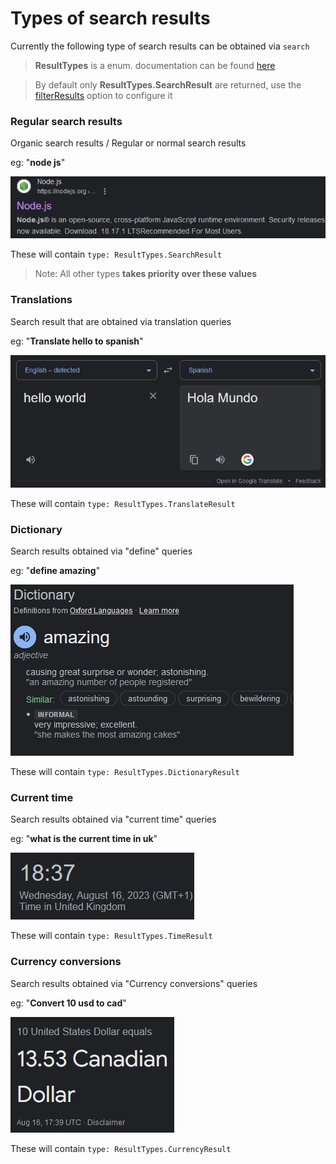 # Types of search results


Currently the following type of search results can be obtained via `search`

> **ResultTypes** is a enum. documentation can be found [here](https://paka.dev/npm/google-sr@3.1.0/api#d88390d9af992177)

> By default only **ResultTypes.SearchResult** are returned, use the [filterResults](./advanced.md#filtering-result) option to configure it

### Regular search results

Organic search results / Regular or normal search results

eg: "**node js**"

![Regular Search](images/DefaultSearch.png)

These will contain `type: ResultTypes.SearchResult`

> Note: All other types **takes priority over these values**

### Translations

Search result that are obtained via translation queries

eg: "**Translate hello to spanish**"

![Google translation result](images/Translate.png)

These will contain `type: ResultTypes.TranslateResult`


### Dictionary

Search results obtained via "define" queries

eg: "**define amazing**"

![Search result for definition](images/Dictionary.png)

These will contain `type: ResultTypes.DictionaryResult`


### Current time

Search results obtained via "current time" queries

eg: "**what is the current time in uk**"

![Search result for current time](images/Time.png)

These will contain `type: ResultTypes.TimeResult`


### Currency conversions

Search results obtained via "Currency conversions" queries

eg: "**Convert 10 usd to cad**"

![Currency](images/Currency.png)

These will contain `type: ResultTypes.CurrencyResult`

